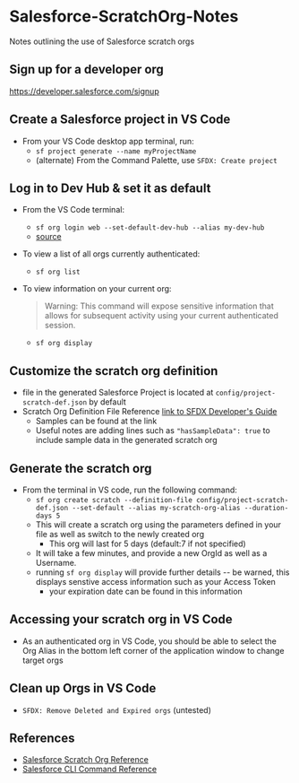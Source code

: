 # Salesforce-ScratchOrg-Notes
Notes outlining the use of Salesforce scratch orgs

## Sign up for a developer org
https://developer.salesforce.com/signup

## Create a Salesforce project in VS Code
- From your VS Code desktop app terminal, run:
    - `sf project generate --name myProjectName`
    - (alternate) From the Command Palette, use `SFDX: Create project`

## Log in to Dev Hub & set it as default
- From the VS Code terminal:
    - `sf org login web --set-default-dev-hub --alias my-dev-hub`
    - [source](https://developer.salesforce.com/docs/atlas.en-us.sfdx_cli_reference.meta/sfdx_cli_reference/cli_reference_org_commands_unified.htm#cli_reference_org_login_web_unified)

- To view a list of all orgs currently authenticated:
    - `sf org list`
- To view information on your current org:
    > Warning: This command will expose sensitive information that allows for subsequent activity using your current authenticated session.
    - `sf org display`

## Customize the scratch org definition
- file in the generated Salesforce Project is located at `config/project-scratch-def.json` by default
- Scratch Org Definition File Reference [link to SFDX Developer's Guide](https://developer.salesforce.com/docs/atlas.en-us.sfdx_dev.meta/sfdx_dev/sfdx_dev_scratch_orgs_def_file.htm)
    - Samples can be found at the link
    - Useful notes are adding lines such as `"hasSampleData": true` to include sample data in the generated scratch org

## Generate the scratch org
- From the terminal in VS code, run the following command:
    - `sf org create scratch --definition-file config/project-scratch-def.json --set-default --alias my-scratch-org-alias --duration-days 5`
    - This will create a scratch org using the parameters defined in your file as well as switch to the newly created org
        - This org will last for 5 days (default:7 if not specified)
    - It will take a few minutes, and provide a new OrgId as well as a Username.
    - running `sf org display` will provide further details -- be warned, this displays senstive access information such as your Access Token
        - your expiration date can be found in this information

## Accessing your scratch org in VS Code
- As an authenticated org in VS Code, you should be able to select the Org Alias in the bottom left corner of the application window to change target orgs

## Clean up Orgs in VS Code
- `SFDX: Remove Deleted and Expired orgs` (untested)

## References
- [Salesforce Scratch Org Reference](https://developer.salesforce.com/docs/atlas.en-us.sfdx_dev.meta/sfdx_dev/sfdx_dev_scratch_orgs.htm)
- [Salesforce CLI Command Reference](https://developer.salesforce.com/docs/atlas.en-us.sfdx_cli_reference.meta/sfdx_cli_reference/cli_reference_unified.htm)
